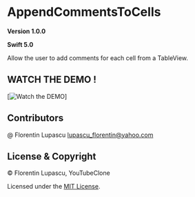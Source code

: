 # AppendCommentsToCells

**Version 1.0.0**

**Swift 5.0**

Allow the user to add comments for each cell from a TableView.

##                                                            WATCH THE DEMO !

[![Watch the DEMO](https://raw.githubusercontent.com/tygruletz/YouTubeClone/master/Demo/YouTubePreviewImage.png)]

## Contributors
@ Florentin Lupascu <lupascu_florentin@yahoo.com>

## License & Copyright
© Florentin Lupascu, YouTubeClone

Licensed under the [MIT License](LICENSE).
